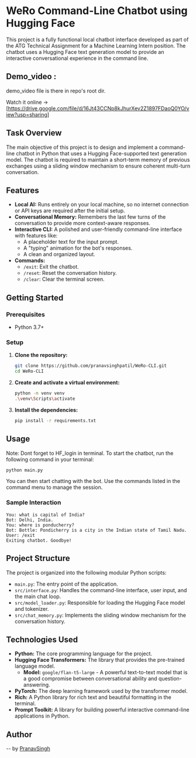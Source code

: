 # WeRo Command-Line Chatbot using Hugging Face

This project is a fully functional local chatbot interface developed as part of the ATG Technical Assignment for a Machine Learning Intern position. The chatbot uses a Hugging Face text generation model to provide an interactive conversational experience in the command line.

## Demo_video :
demo_video file is there in repo's root dir.

Watch it online ->[https://drive.google.com/file/d/16Jt43CCNp8kJhurXev2Z1897FDaoQ0YO/view?usp=sharing] 

## Task Overview

The main objective of this project is to design and implement a command-line chatbot in Python that uses a Hugging Face-supported text generation model. The chatbot is required to maintain a short-term memory of previous exchanges using a sliding window mechanism to ensure coherent multi-turn conversation.

## Features

-   **Local AI:** Runs entirely on your local machine, so no internet connection or API keys are required after the initial setup.
-   **Conversational Memory:** Remembers the last few turns of the conversation to provide more context-aware responses.
-   **Interactive CLI:** A polished and user-friendly command-line interface with features like:
    -   A placeholder text for the input prompt.
    -   A "typing" animation for the bot's responses.
    -   A clean and organized layout.
-   **Commands:**
    -   `/exit`: Exit the chatbot.
    -   `/reset`: Reset the conversation history.
    -   `/clear`: Clear the terminal screen.

## Getting Started

### Prerequisites

-   Python 3.7+

### Setup

1.  **Clone the repository:**
    ```bash
    git clone https://github.com/pranavsinghpatil/WeRo-CLI.git
    cd WeRo-CLI
    ```

2.  **Create and activate a virtual environment:**
    ```bash
    python -m venv venv
    .\venv\Scripts\activate
    ```

3.  **Install the dependencies:**
    ```bash
    pip install -r requirements.txt
    ```

## Usage
Note: Dont forget to HF_login in terminal.
To start the chatbot, run the following command in your terminal:

```bash
python main.py
```

You can then start chatting with the bot. Use the commands listed in the command menu to manage the session.

### Sample Interaction

```
You: what is capital of India?
Bot: Delhi, India.
You: where is ponducherry?
Bot: Bottle: Pondicherry is a city in the Indian state of Tamil Nadu.
User: /exit
Exiting chatbot. Goodbye!
```

## Project Structure

The project is organized into the following modular Python scripts:

-   `main.py`: The entry point of the application.
-   `src/interface.py`: Handles the command-line interface, user input, and the main chat loop.
-   `src/model_loader.py`: Responsible for loading the Hugging Face model and tokenizer.
-   `src/chat_memory.py`: Implements the sliding window mechanism for the conversation history.

## Technologies Used

-   **Python:** The core programming language for the project.
-   **Hugging Face Transformers:** The library that provides the pre-trained language model.
    -   **Model:** `google/flan-t5-large` - A powerful text-to-text model that is a good compromise between conversational ability and question-answering.
-   **PyTorch:** The deep learning framework used by the transformer model.
-   **Rich:** A Python library for rich text and beautiful formatting in the terminal.
-   **Prompt Toolkit:** A library for building powerful interactive command-line applications in Python.

## Author

-- by [PranavSingh](https://github.com/pranavsinghpatil)
